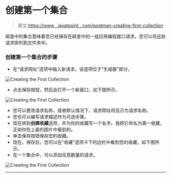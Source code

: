 # 创建第一个集合

> 原文:[https://www . javatpoint . com/postman-creating-first-collection](https://www.javatpoint.com/postman-creating-first-collection)

邮差中的集合意味着您已经保存在邮差中的一组应用编程接口请求。您可以将这些请求排列到文件夹中。

### 创建第一个集合的步骤

*   在“请求网址”选项中输入新请求，该选项位于“生成器”部分。

![Creating the First Collection](../Images/b6a19443cc58b9ac09bd32a9989d609b.png)

*   点击保存按钮，然后会打开一个新窗口，如下图所示。

![Creating the First Collection](../Images/8fdb0ffb294b04f32d9e4d07be4982df.png)

*   您可以更改请求名称，或者默认情况下，请求网址将显示为请求名称。
*   您也可以编写请求描述作为可选步骤。
*   现在转到**创建收藏**选项，并为你的收藏写一个名字。我把它命名为第一收藏，正如你在上面的图片中看到的。
*   单击保存按钮保存您的收藏。
*   现在，保存后，您可以在“收藏”选项卡下的边栏中看到您的收藏，如下图所示。
*   在一个集合中，可以添加任意数量的请求。

![Creating the First Collection](../Images/93099436df62a1347d6d1862e8695957.png)

* * *